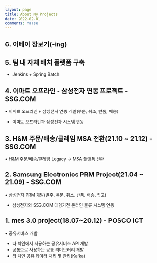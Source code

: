 ```yaml
---
layout: page
title: About My Projects
date: 2022-02-01
comments: false
---
```


## 6. 이베이 장보기(-ing)

## 5. 팀 내 자체 배치 플랫폼 구축
- Jenkins + Spring Batch

## 4. 이마트 오프라인 - 삼성전자 연동 프로젝트 - SSG.COM
• 이마트 오프라인 + 삼성전자 연동 개발(주문, 취소, 반품, 배송)
- 이마트 오프라인과 삼성전자 시스템 연동

## 3. H&M 주문/배송/클레임 MSA 전환(21.10 ~ 21.12) - SSG.COM
• H&M 주문/배송/클레임 Legacy -> MSA 플랫폼 전환

## 2. Samsung Electronics PRM Project(21.04 ~ 21.09) - SSG.COM
• 삼성전자 PRM 개발(발주, 주문, 취소, 반품, 배송, 입고)
- 삼성전자와 SSG.COM 대형가전 온라인 물류 시스템 연동

## 1. mes 3.0 project(18.07~20.12) - POSCO ICT
• 공유서비스 개발
- 타 체인에서 사용하는 공유서비스 API 개발
- 공통으로 사용하는 공통 라이브러리 개발
- 타 체인 공유 데이터 처리 및 관리(Kafka)



